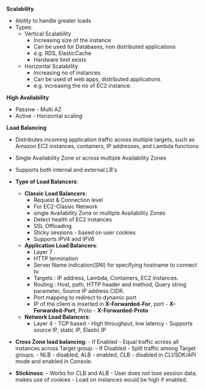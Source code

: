 **Scalability**
- Ability to handle greater loads
- Types:
	- Vertical Scalability
		- Increasing size of the instance
		- Can be used for Databases, non distributed applications
		- e.g. RDS, ElasticCache 
		- Hardware limit exists
	- Horizontal Scalability
		- Increasing no of instances
		- Can be used of web apps, distributed applications
		- e.g. increasing the no of EC2 instance.

**High Availability**
- Passive - Multi AZ
- Active - Horizontal scaling

**Load Balancing**
 - Distributes incoming application traffic across multiple targets, such as Amazon EC2 instances, containers, IP addresses, and Lambda functions
 - Single Availability Zone or across multiple Availability Zones
 - Supports both internal and external LB's
 - **Type of Load Balancers**:
	 - **Classic Load Balancers**:
		 - Request & Connection level
		 - For EC2-Classic Network
		 - single Availability Zone or multiple Availability Zones
		 - Detect health of EC2 instances
		 - SSL Offloading
		 - Sticky sessions - based on user cookies
		 - Supports IPV4 and IPV6  
	- **Application Load Balancers**:
		- Layer 7
		- HTTP termination
		- Server Name indication(SNI) for specifying hostname to connect to 
		- Targets : IP address, Lambda, Containers, EC2 instances.
		- Routing : Host, path, HTTP header and method, Query string parameter, Source IP address CIDR.
		- Port mapping to redirect to dynamic port
		- IP of the client is inserted in **X-Forwarded-For**, port - **X-Forwarded-Port**, Proto - **X-Forwarded-Proto**
	- **Network Load Balancers**:
		 - Layer 4
	      - TCP based
	      - High throughput, low latency
	      - Supports source IP, static IP, Elastic IP 
	  
 - **Cross Zone load balancing**:
          -  If Enabled - Equal traffic across all instances across Target group.
          - If Disabled - Split traffic among Target groups.
          - NLB - disabled, ALB - enabled, CLB - disabled in CLI/SDK/API mode and enabled in Console.
  
 - **Stickiness**:
		  - Works for CLB and ALB
		  - User does not lose session data, makes use of cookies
		  - Load on instances would be high if enabled. 

	      

